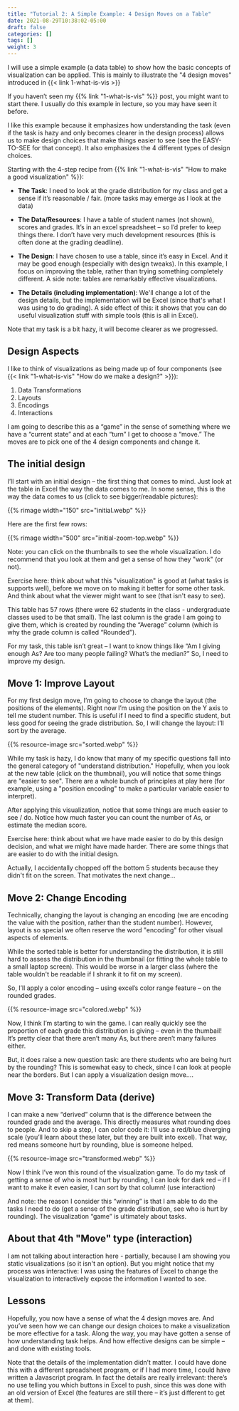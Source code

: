 ```yaml
---
title: "Tutorial 2: A Simple Example: 4 Design Moves on a Table"
date: 2021-08-29T10:38:02-05:00
draft: false
categories: []
tags: []
weight: 3
---
```


I will use a simple example (a data table) to show how the basic concepts of visualization can be applied. This is mainly to illustrate the "4 design moves" introduced in {{< link 1-what-is-vis >}}

<!--more-->

If you haven’t seen my {{% link "1-what-is-vis" %}} post, you might want to start there. I usually do this example in lecture, so you may have seen it before.

I like this example because it emphasizes how understanding the task (even if the task is hazy and only becomes clearer in the design process) allows us to make design choices that make things easier to see (see the EASY-TO-SEE for that concept). It also emphasizes the 4 different types of design choices.

Starting with the 4-step recipe from {{% link "1-what-is-vis" "How to make a good visualization" %}}:

+ **The Task**: I need to look at the grade distribution for my class and get a sense if it’s reasonable / fair. (more tasks may emerge as I look at the data)

+ **The Data/Resources**: I have a table of student names (not shown), scores and grades. It’s in an excel spreadsheet – so I’d prefer to keep things there. I don’t have very much development resources (this is often done at the grading deadline).

+ **The Design**: I have chosen to use a table, since it’s easy in Excel. And it may be good enough (especially with design tweaks). In this example, I focus on improving the table, rather than trying something completely different. A side note: tables are remarkably effective visualizations.

+ **The Details (including implementation)**: We'll change a lot of the design details, but the implementation will be Excel (since that's what I was using to do grading). A side effect of this: it shows that you can do useful visualization stuff with simple tools (this is all in Excel).

Note that my task is a bit hazy, it will become clearer as we progressed.

## Design Aspects

I like to think of visualizations as being made up of four components (see {{< link "1-what-is-vis" "How do we make a design?" >}}):

1. Data Transformations
2. Layouts
3. Encodings
4. Interactions

I am going to describe this as a “game” in the sense of something where we have a “current state” and at each “turn” I get to choose a “move.” The moves are to pick one of the 4 design components and change it.

## The initial design

I’ll start with an initial design – the first thing that comes to mind. Just look at the table in Excel the way the data comes to me. In some sense, this is the way the data comes to us (click to see bigger/readable pictures):

{{% rimage width="150" src="initial.webp" %}}

Here are the first few rows:

{{% rimage width="500" src="initial-zoom-top.webp" %}}

Note: you can click on the thumbnails to see the whole visualization. I do recommend that you look at them and get a sense of how they "work" (or not).

Exercise here: think about what this "visualization" is good at (what tasks is supports well), before we move on to making it better for some other task. And think about what the viewer might want to see (that isn't easy to see).

This table has 57 rows (there were 62 students in the class - undergraduate classes used to be that small). The last column is the grade I am going to give them, which is created by rounding the “Average” column (which is why the grade column is called “Rounded”).

For my task, this table isn’t great – I want to know things like “Am I giving enough As? Are too many people failing? What’s the median?” So, I need to improve my design.

## Move 1: Improve Layout

For my first design move, I’m going to choose to change the layout (the positions of the elements). Right now I’m using the position on the Y axis to tell me student number. This is useful if I need to find a specific student, but less good for seeing the grade distribution. So, I will change the layout: I’ll sort by the average.

{{% resource-image src="sorted.webp" %}}

While my task is hazy, I do know that many of my specific questions fall into the general category of "understand distribution." Hopefully, when you look at the new table (click on the thumbnail), you will notice that some things are "easier to see". There are a whole bunch of principles at play here (for example, using a "position encoding" to make a particular variable easier to interpret).

After applying this visualization, notice that some things are much easier to see / do. Notice how much faster you can count the number of As, or estimate the median score.

Exercise here: think about what we have made easier to do by this design decision, and what we might have made harder. There are some things that are easier to do with the initial design.

Actually, I accidentally chopped off the bottom 5 students because they didn't fit on the screen. That motivates the next change...

## Move 2: Change Encoding

Technically, changing the layout is changing an encoding (we are encoding the value with the position, rather than the student number). However, layout is so special we often reserve the word "encoding" for other visual aspects of elements.

While the sorted table is better for understanding the distribution, it is still hard to assess the distribution in the thumbnail (or fitting the whole table to a small laptop screen). This would be worse in a larger class (where the table wouldn't be readable if I shrank it to fit on my screen).

So, I’ll apply a color encoding – using excel’s color range feature – on the rounded grades.

{{% resource-image src="colored.webp" %}}

Now, I think I’m starting to win the game. I can really quickly see the proportion of each grade this distribution is giving – even in the thumbail! It’s pretty clear that there aren’t many As, but there aren’t many failures either.

But, it does raise a new question task: are there students who are being hurt by the rounding? This is somewhat easy to check, since I can look at people near the borders. But I can apply a visualization design move….

## Move 3: Transform Data (derive)

I can make a new “derived” column that is the difference between the rounded grade and the average. This directly measures what rounding does to people. And to skip a step, I can color code it: I’ll use a red/blue diverging scale (you’ll learn about these later, but they are built into excel). That way, red means someone hurt by rounding, blue is someone helped.

{{% resource-image src="transformed.webp" %}}

Now I think I’ve won this round of the visualization game. To do my task of getting a sense of who is most hurt by rounding, I can look for dark red – if I want to make it even easier, I can sort by that column! (use interaction)

And note: the reason I consider this “winning” is that I am able to do the tasks I need to do (get a sense of the grade distribution, see who is hurt by rounding). The visualization “game” is ultimately about tasks.

## About that 4th "Move" type (interaction)

I am not talking about interaction here - partially, because I am showing you static visualizations (so it isn't an option). But you might notice that my process was interactive: I was using the features of Excel to change the visualization to interactively expose the information I wanted to see.

## Lessons

Hopefully, you now have a sense of what the 4 design moves are. And you’ve seen how we can change our design choices to make a visualization be more effective for a task. Along the way, you may have gotten a sense of how understanding task helps. And how effective designs can be simple – and done with existing tools.

Note that the details of the implementation didn’t matter. I could have done this with a different spreadsheet program, or if I had more time, I could have written a Javascript program. In fact the details are really irrelevant: there’s no use telling you which buttons in Excel to push, since this was done with an old version of Excel (the features are still there – it’s just different to get at them).
